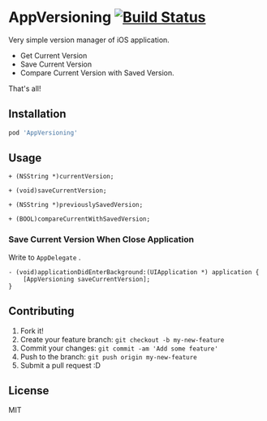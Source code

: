 # AppVersioning [![Build Status](https://travis-ci.org/azu/AppVersioning.png)](https://travis-ci.org/azu/AppVersioning)

Very simple version manager of iOS application.

- Get Current Version
- Save Current Version
- Compare Current Version with Saved Version.

That's all!

## Installation

``` sh
pod 'AppVersioning'
```

## Usage

``` objc
+ (NSString *)currentVersion;

+ (void)saveCurrentVersion;

+ (NSString *)previouslySavedVersion;

+ (BOOL)compareCurrentWithSavedVersion;
```


### Save Current Version When Close Application

Write to `AppDelegate` .

```objc
- (void)applicationDidEnterBackground:(UIApplication *) application {
    [AppVersioning saveCurrentVersion];
}
```

## Contributing

1. Fork it!
2. Create your feature branch: `git checkout -b my-new-feature`
3. Commit your changes: `git commit -am 'Add some feature'`
4. Push to the branch: `git push origin my-new-feature`
5. Submit a pull request :D

## License

MIT